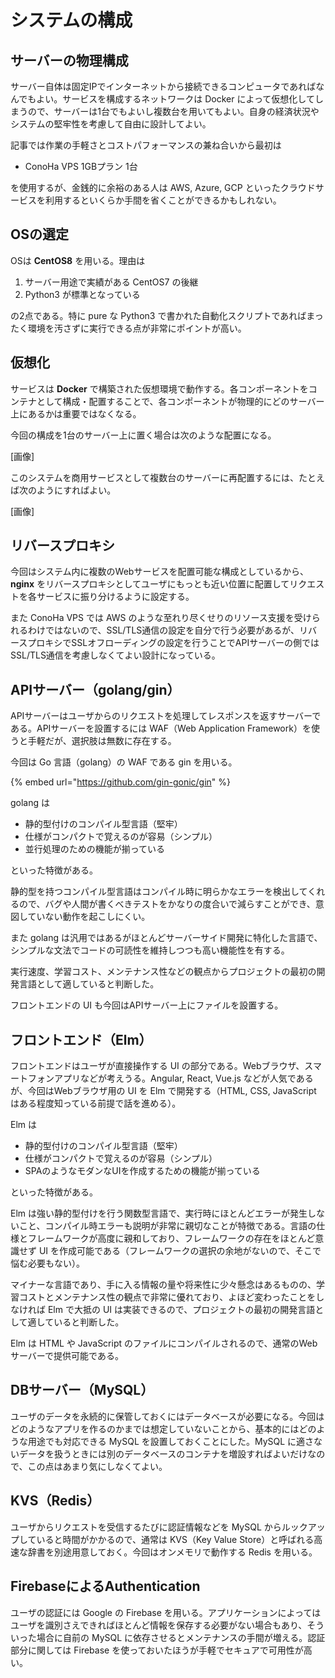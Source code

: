 # システムの構成

## サーバーの物理構成

サーバー自体は固定IPでインターネットから接続できるコンピュータであればなんでもよい。サービスを構成するネットワークは Docker によって仮想化してしまうので、サーバーは1台でもよいし複数台を用いてもよい。自身の経済状況やシステムの堅牢性を考慮して自由に設計してよい。

記事では作業の手軽さとコストパフォーマンスの兼ね合いから最初は

* ConoHa VPS 1GBプラン 1台

を使用するが、金銭的に余裕のある人は AWS, Azure, GCP といったクラウドサービスを利用するといくらか手間を省くことができるかもしれない。

## OSの選定

OSは **CentOS8** を用いる。理由は

1. サーバー用途で実績がある CentOS7 の後継
2. Python3 が標準となっている

の2点である。特に pure な Python3 で書かれた自動化スクリプトであればまったく環境を汚さずに実行できる点が非常にポイントが高い。

## 仮想化

サービスは **Docker** で構築された仮想環境で動作する。各コンポーネントをコンテナとして構成・配置することで、各コンポーネントが物理的にどのサーバー上にあるかは重要ではなくなる。

今回の構成を1台のサーバー上に置く場合は次のような配置になる。

\[画像\]

このシステムを商用サービスとして複数台のサーバーに再配置するには、たとえば次のようにすればよい。

\[画像\]

## リバースプロキシ

今回はシステム内に複数のWebサービスを配置可能な構成としているから、**nginx** をリバースプロキシとしてユーザにもっとも近い位置に配置してリクエストを各サービスに振り分けるように設定する。

また ConoHa VPS では AWS のような至れり尽くせりのリソース支援を受けられるわけではないので、SSL/TLS通信の設定を自分で行う必要があるが、リバースプロキシでSSLオフローディングの設定を行うことでAPIサーバーの側ではSSL/TLS通信を考慮しなくてよい設計になっている。

## APIサーバー（golang/gin）

APIサーバーはユーザからのリクエストを処理してレスポンスを返すサーバーである。APIサーバーを設置するには WAF（Web Application Framework）を使うと手軽だが、選択肢は無数に存在する。

今回は Go 言語（golang）の WAF である gin を用いる。

{% embed url="https://github.com/gin-gonic/gin" %}

golang は

* 静的型付けのコンパイル型言語（堅牢）
* 仕様がコンパクトで覚えるのが容易（シンプル）
* 並行処理のための機能が揃っている

といった特徴がある。

静的型を持つコンパイル型言語はコンパイル時に明らかなエラーを検出してくれるので、バグや人間が書くべきテストをかなりの度合いで減らすことができ、意図していない動作を起こしにくい。

また golang は汎用ではあるがほとんどサーバーサイド開発に特化した言語で、シンプルな文法でコードの可読性を維持しつつも高い機能性を有する。

実行速度、学習コスト、メンテナンス性などの観点からプロジェクトの最初の開発言語として適していると判断した。

フロントエンドの UI も今回はAPIサーバー上にファイルを設置する。

## フロントエンド（Elm）

フロントエンドはユーザが直接操作する UI の部分である。Webブラウザ、スマートフォンアプリなどが考えうる。Angular, React, Vue.js などが人気であるが、今回はWebブラウザ用の UI を Elm で開発する（HTML, CSS, JavaScript はある程度知っている前提で話を進める）。

Elm は

* 静的型付けのコンパイル型言語（堅牢）
* 仕様がコンパクトで覚えるのが容易（シンプル）
* SPAのようなモダンなUIを作成するための機能が揃っている

といった特徴がある。

Elm は強い静的型付けを行う関数型言語で、実行時にほとんどエラーが発生しないこと、コンパイル時エラーも説明が非常に親切なことが特徴である。言語の仕様とフレームワークが高度に親和しており、フレームワークの存在をほとんど意識せず UI を作成可能である（フレームワークの選択の余地がないので、そこで悩む必要もない）。

マイナーな言語であり、手に入る情報の量や将来性に少々懸念はあるものの、学習コストとメンテナンス性の観点で非常に優れており、よほど変わったことをしなければ Elm で大抵の UI は実装できるので、プロジェクトの最初の開発言語として適していると判断した。

Elm は HTML や JavaScript のファイルにコンパイルされるので、通常のWebサーバーで提供可能である。

## DBサーバー（MySQL）

ユーザのデータを永続的に保管しておくにはデータベースが必要になる。今回はどのようなアプリを作るのかまでは想定していないことから、基本的にはどのような用途でも対応できる MySQL を設置しておくことにした。MySQL に適さないデータを扱うときには別のデータベースのコンテナを増設すればよいだけなので、この点はあまり気にしなくてよい。

## KVS（Redis）

ユーザからリクエストを受信するたびに認証情報などを MySQL からルックアップしていると時間がかかるので、通常は KVS（Key Value Store）と呼ばれる高速な辞書を別途用意しておく。今回はオンメモリで動作する Redis を用いる。

## FirebaseによるAuthentication

ユーザの認証には Google の Firebase を用いる。アプリケーションによってはユーザを識別さえできればほとんど情報を保存する必要がない場合もあり、そういった場合に自前の MySQL に依存させるとメンテナンスの手間が増える。認証部分に関しては Firebase を使っておいたほうが手軽でセキュアで可用性が高い。



